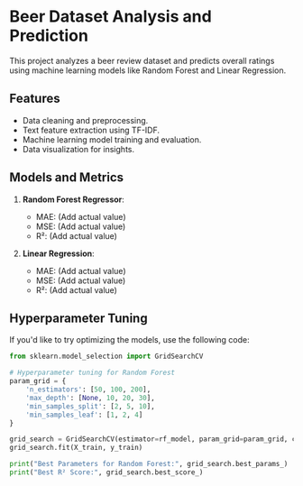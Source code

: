# Beer Dataset Analysis and Prediction

This project analyzes a beer review dataset and predicts overall ratings using machine learning models like Random Forest and Linear Regression. 

## Features
- Data cleaning and preprocessing.
- Text feature extraction using TF-IDF.
- Machine learning model training and evaluation.
- Data visualization for insights.

## Models and Metrics
1. **Random Forest Regressor**:
   - MAE: (Add actual value)
   - MSE: (Add actual value)
   - R²: (Add actual value)

2. **Linear Regression**:
   - MAE: (Add actual value)
   - MSE: (Add actual value)
   - R²: (Add actual value)

## Hyperparameter Tuning
If you'd like to try optimizing the models, use the following code:

```python
from sklearn.model_selection import GridSearchCV

# Hyperparameter tuning for Random Forest
param_grid = {
    'n_estimators': [50, 100, 200],
    'max_depth': [None, 10, 20, 30],
    'min_samples_split': [2, 5, 10],
    'min_samples_leaf': [1, 2, 4]
}

grid_search = GridSearchCV(estimator=rf_model, param_grid=param_grid, cv=3, n_jobs=-1, scoring='r2')
grid_search.fit(X_train, y_train)

print("Best Parameters for Random Forest:", grid_search.best_params_)
print("Best R² Score:", grid_search.best_score_)
